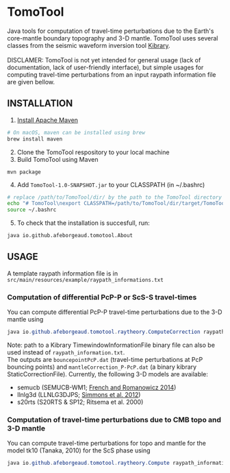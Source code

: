 # TomoTool
Java tools for computation of travel-time perturbations due to the Earth's core-mantle boundary topography and 3-D mantle. TomoTool uses several classes from the seismic waveform inversion tool [Kibrary](https://github.com/kensuke1984/Kibrary).<br><br>
DISCLAMER: TomoTool is not yet intended for general usage (lack of documentation, lack of user-friendly interface), but simple usages for computing travel-time perturbations from an input raypath information file are given bellow.

## INSTALLATION
1. [Install Apache Maven](https://maven.apache.org/download.cgi)
```bash
# On macOS, maven can be installed using brew
brew install maven
````
2. Clone the TomoTool respository to your local machine
3. Build TomoTool using Maven
```
mvn package
```
4. Add ```TomoTool-1.0-SNAPSHOT.jar``` to your CLASSPATH (in ~/.bashrc)
```bash
# replace /path/to/TomoTool/dir/ by the path to the TomoTool directory cloned in step 3
echo "# TomoTool\nexport CLASSPATH=/path/to/TomoTool/dir/target/TomoTool-1.0-SNAPSHOT.jar:$CLASSPATH" >> ~/.bashrc
source ~/.bashrc
```
5. To check that the installation is succesfull, run:
```bash
java io.github.afeborgeaud.tomotool.About
```

## USAGE
A template raypath information file is in ```src/main/resources/example/raypath_informations.txt```<br>

### Computation of differential PcP-P or ScS-S travel-times
You can compute differential PcP-P travel-time perturbations due to the 3-D mantle using
```java
java io.github.afeborgeaud.tomotool.raytheory.ComputeCorrection raypath_informations.txt semucb pcp
```
Note: path to a Kibrary TimewindowInformationFile binary file can also be used instead of ```raypath_information.txt```.<br>
The outputs are ```bouncepointPcP.dat``` (travel-time perturbations at PcP bouncing points) and ```mantleCorrection_P-PcP.dat``` (a binary kibrary StaticCorrectionFile). Currently, the following 3-D models are available:
- semucb (SEMUCB-WM1; [French and Romanowicz 2014](https://academic.oup.com/gji/article/199/3/1303/612270))
- llnlg3d (LLNLG3DJPS; [Simmons et al. 2012](https://agupubs.onlinelibrary.wiley.com/doi/full/10.1029/2012JB009525))
- s20rts (S20RTS & SP12; Ritsema et al. 2000)

### Computation of travel-time perturbations due to CMB topo and 3-D mantle
You can compute travel-time perturbations for topo and mantle for the model tk10 (Tanaka, 2010) for the ScS phase using
```java
java io.github.afeborgeaud.tomotool.raytheory.Compute raypath_informations.txt tk10 ScS
```
